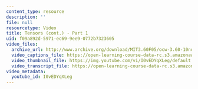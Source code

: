 ```yaml
---
content_type: resource
description: ''
file: null
resourcetype: Video
title: Tensors (cont.) - Part 1
uid: f09a892d-5971-ec69-9ee9-0772b7323605
video_files:
  archive_url: http://www.archive.org/download/MIT3.60F05/ocw-3.60-10nov2005-pt1-220k.mp4
  video_captions_file: https://open-learning-course-data-rc.s3.amazonaws.com/3-60-symmetry-structure-and-tensor-properties-of-materials-fall-2005/b7ec53bf3df95d0c8c026ec1fa6f92bd_I0vEDYqXLeg.vtt
  video_thumbnail_file: https://img.youtube.com/vi/I0vEDYqXLeg/default.jpg
  video_transcript_file: https://open-learning-course-data-rc.s3.amazonaws.com/3-60-symmetry-structure-and-tensor-properties-of-materials-fall-2005/8ff34caca0ef17cd438bb1ab98243b36_I0vEDYqXLeg.pdf
video_metadata:
  youtube_id: I0vEDYqXLeg
---
```

